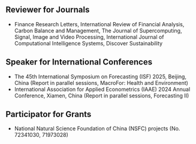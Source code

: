 ## Reviewer for Journals
- Finance Research Letters, International Review of Financial Analysis,
Carbon Balance and Management, The Journal of Supercomputing, Signal, Image and Video Processing, 
International Journal of Computational Intelligence Systems, Discover Sustainability


## Speaker for International Conferences
- The 45th International Symposium on Forecasting (ISF) 2025, Beijing, China (Report in parallel sessions, MacroFor: Health and Environment)
- International Association for Applied Econometrics (IAAE) 2024 Annual Conference, Xiamen, China (Report in parallel sessions, Forecasting II)


## Participator for Grants
- National Natural Science Foundation of China (NSFC) projects (No. 72341030, 71973028)
